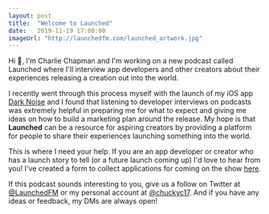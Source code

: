 ```yaml
---
layout: post
title:  "Welcome to Launched"
date:   2019-11-19 17:00:00
imageUrl: "http://launchedfm.com/launched_artwork.jpg"
---
```


Hi 👋, I'm Charlie Chapman and I'm working on a new podcast called Launched where I'll interview app developers and other creators about their experiences releasing a creation out into the world.

I recently went through this process myself with the launch of my iOS app [Dark Noise](https://darknoise.app/) and I found that listening to developer interviews on podcasts was extremely helpful in preparing me for what to expect and giving me ideas on how to build a marketing plan around the release.  My hope is that **Launched** can be a resource for aspiring creators by providing a platform for people to share their experiences launching something into the world.

This is where I need your help. If you are an app developer or creator who has a launch story to tell (or a future launch coming up) I'd love to hear from you!  I've created a form to collect applications for coming on the show [here](https://docs.google.com/forms/d/e/1FAIpQLSfxduoOnjnF_qE6PpnEGdKewWHvB3YDl0gv3WAxAJ4HDVq8Bg/viewform).

If this podcast sounds interesting to you, give us a follow on Twitter at [@LaunchedFM](https://twitter.com/launchedfm) or my personal account at [@chuckyc17](https://twitter.com/chuckyc17).  And if you have any ideas or feedback, my DMs are always open!